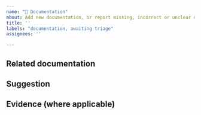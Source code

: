 ```yaml
---
name: "📖 Documentation"
about: Add new documentation, or report missing, incorrect or unclear documentation
title: ''
labels: "documentation, awaiting triage"
assignees: ''

---
```


<!--
    Please fill in as much of the template below as you’re able to. If you're unsure whether the issue already exists or how to fill in the template, open an issue anyway. Our team will help you to complete the rest.

    Your issue might already exist. If so, add a comment to the existing issue instead of creating a new one. You can find existing issues here: https://github.com/alphagov/govuk-frontend-docs/issues

    We also welcome pull requests from users, if you feel comfortable doing so.
-->

## Related documentation
<!-- Does this issue refer to a gap or mistake in some existing documentation? Provide a link if possible. -->

## Suggestion
<!-- How could this documentation be improved? -->

## Evidence (where applicable)
<!-- Please provide any relevant user research or evidence to support this change. -->

